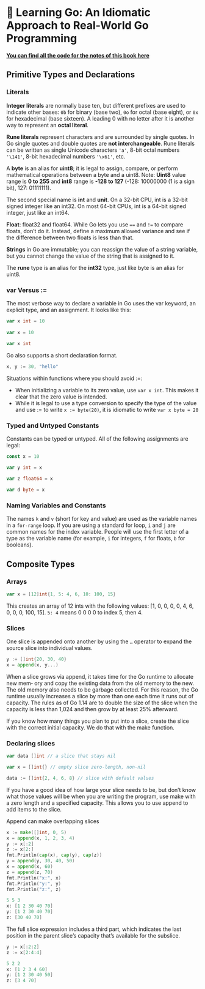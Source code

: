 # 📔 Learning Go: An Idiomatic Approach to Real-World Go Programming

**[You can find all the code for the notes of this book here](https://github.com/ledinhtrunghieu/learning-go)**

## Primitive Types and Declarations

### Literals

**Integer literals** are normally base ten, but different
prefixes are used to indicate other bases: `0b` for binary (base two), `0o` for octal (base
eight), or `0x` for hexadecimal (base sixteen). A leading 0 with no letter after it is another way to represent an
**octal literal**. 

**Rune literals** represent characters and are surrounded by single quotes. In Go single quotes and double quotes 
are **not interchangeable**. Rune literals can be written as single Unicode characters `'a'`, 
8-bit octal numbers `'\141'`, 8-bit hexadecimal numbers `'\x61'`, etc.

A **byte** is an alias for **uint8**; it is legal to assign, compare, or perform mathematical operations between 
a byte and a uint8. Note: **Uint8** value range is **0 to 255** and **int8** range is **-128 to 127**
(-128: 10000000 (1 is a sign bit), 127: 01111111).

The second special name is **int** and **unit**. On a 32-bit CPU, int is a 32-bit signed integer like
an int32. On most 64-bit CPUs, int is a 64-bit signed integer, just like an int64.

**Float**: float32 and float64. While Go lets you use `==` and `!=` to compare floats, don’t do it.
Instead, define a maximum allowed variance and see if the difference 
between two floats is less than that.

**Strings** in Go are immutable; you can reassign the value of a string variable, but you
cannot change the value of the string that is assigned to it.

The **rune** type is an alias for the **int32** type, just like byte is an alias for uint8.

### var Versus :=

The most verbose way to declare a variable in Go uses the var keyword, an explicit
type, and an assignment. It looks like this:
```go
var x int = 10
	
var x = 10
	
var x int
```

Go also supports a short declaration format.

``` go
x, y := 30, "hello"
```

Situations within functions where you should avoid :=:
* When initializing a variable to its zero value, use `var x int`. This makes it clear
  that the zero value is intended.
* While it is legal to use a type conversion to specify
  the type of the value and use := to write `x := byte(20)`, it is idiomatic to write
  `var x byte = 20`

### Typed and Untyped Constants
Constants can be typed or untyped. 
All of the following assignments are legal:

````go
const x = 10

var y int = x

var z float64 = x

var d byte = x
````

### Naming Variables and Constants

The names `k` and `v` (short for key and value) are used as
the variable names in a `for-range` loop. If you are using a standard for loop, `i` and `j`
are common names for the index variable. People will use the first
letter of a type as the variable name (for example, `i` for integers, `f` for floats, `b` for
booleans).

## Composite Types

### Arrays

```go
var x = [12]int{1, 5: 4, 6, 10: 100, 15}
```

This creates an array of 12 ints with the following values: [1, 0, 0, 0, 0, 4, 6, 0, 0, 0,
100, 15]. `5: 4` means 0 0 0 0 to index 5, then 4.


### Slices


One slice is appended onto another by using the `…` operator to expand the source slice
into individual values.

```go
y := []int{20, 30, 40}
x = append(x, y...)
```


When a slice grows via append, it takes time for the Go runtime to allocate new mem‐
ory and copy the existing data from the old memory to the new. The old memory also
needs to be garbage collected. For this reason, the Go runtime usually increases a slice
by more than one each time it runs out of capacity. The rules as of Go 1.14 are to
double the size of the slice when the capacity is less than 1,024 and then grow by at
least 25% afterward.

If you know how many things you plan to put into a slice, create the slice with the
correct initial capacity. We do that with the make function.

### Declaring slices

```go
var data []int // a slice that stays nil

var x = []int{} // empty slice zero-length, non-nil

data := []int{2, 4, 6, 8} // slice with default values
```

If you have a good idea of how large your slice needs to be, but don’t know what those
values will be when you are writing the program, use make with a zero length and a specified capacity. This
allows you to use append to add items to the slice. 

Append can make overlapping slices

```go
x := make([]int, 0, 5)
x = append(x, 1, 2, 3, 4)
y := x[:2]
z := x[2:]
fmt.Println(cap(x), cap(y), cap(z))
y = append(y, 30, 40, 50)
x = append(x, 60)
z = append(z, 70)
fmt.Println("x:", x)
fmt.Println("y:", y)
fmt.Println("z:", z)
```

```go
5 5 3
x: [1 2 30 40 70]
y: [1 2 30 40 70]
z: [30 40 70]
```

The full slice expression includes a third part, which
indicates the last position in the parent slice’s capacity that’s available for the subslice.

```go
y := x[:2:2]
z := x[2:4:4]
```

```go
5 2 2
x: [1 2 3 4 60]
y: [1 2 30 40 50]
z: [3 4 70]
```
